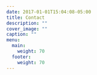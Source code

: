 ```yaml
---
date: 2017-01-01T15:04:08-05:00
title: Contact
description: ""
cover_image: ""
caption: ""
menu:
  main:
    weight: 70
  footer:
    weight: 70
---
```

